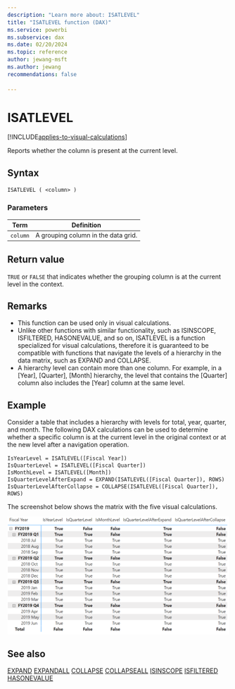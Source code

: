 ```yaml
---
description: "Learn more about: ISATLEVEL"
title: "ISATLEVEL function (DAX)"
ms.service: powerbi
ms.subservice: dax
ms.date: 02/20/2024
ms.topic: reference
author: jewang-msft
ms.author: jewang
recommendations: false

---
```


# ISATLEVEL

[!INCLUDE[applies-to-visual-calculations](includes/applies-to-visual-calculations.md)]

Reports whether the column is present at the current level.

## Syntax

```dax
ISATLEVEL ( <column> )
```

### Parameters

|Term|Definition|
|--------|--------------|
|`column`|A grouping column in the data grid.|

## Return value

`TRUE` or `FALSE` that indicates whether the grouping column is at the current level in the context.

## Remarks

* This function can be used only in visual calculations.
* Unlike other functions with similar functionality, such as ISINSCOPE, ISFILTERED, HASONEVALUE, and so on, ISATLEVEL is a function specialized for visual calculations, therefore it is guaranteed to be compatible with functions that navigate the levels of a hierarchy in the data matrix, such as EXPAND and COLLAPSE.
* A hierarchy level can contain more than one column. For example, in a [Year], [Quarter], [Month] hierarchy, the level that contains the [Quarter] column also includes the [Year] column at the same level.

## Example

Consider a table that includes a hierarchy with levels for total, year, quarter, and month. The following DAX calculations can be used to determine whether a specific column is at the current level in the original context or at the new level after a navigation operation.

```dax
IsYearLevel = ISATLEVEL([Fiscal Year])
IsQuarterLevel = ISATLEVEL([Fiscal Quarter])
IsMonthLevel = ISATLEVEL([Month])
IsQuarterLevelAfterExpand = EXPAND(ISATLEVEL([Fiscal Quarter]), ROWS)
IsQuarterLevelAfterCollapse = COLLAPSE(ISATLEVEL([Fiscal Quarter]), ROWS)
```

The screenshot below shows the matrix with the five visual calculations.

![DAX visual calculation](media/dax-queries/dax-visualcalc-isatlevel.png)

## See also

[EXPAND](expand-function-dax.md)
[EXPANDALL](expandall-function-dax.md)
[COLLAPSE](collapse-function-dax.md)
[COLLAPSEALL](collapseall-function-dax.md)
[ISINSCOPE](isinscope-function-dax.md)
[ISFILTERED](isfiltered-function-dax.md)
[HASONEVALUE](hasonevalue-function-dax.md)

